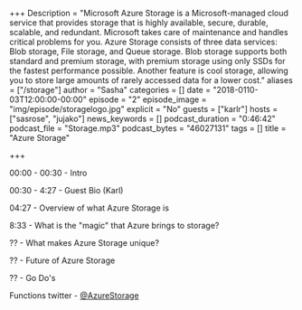 ﻿+++
Description = "Microsoft Azure Storage is a Microsoft-managed cloud service that provides storage that is highly available, secure, durable, scalable, and redundant. Microsoft takes care of maintenance and handles critical problems for you. Azure Storage consists of three data services: Blob storage, File storage, and Queue storage. Blob storage supports both standard and premium storage, with premium storage using only SSDs for the fastest performance possible. Another feature is cool storage, allowing you to store large amounts of rarely accessed data for a lower cost."
aliases = ["/storage"]
author = "Sasha"
categories = []
date = "2018-0110-03T12:00:00-00:00"
episode = "2"
episode_image = "img/episode/storagelogo.jpg"
explicit = "No"
guests = ["karlr"]
hosts = ["sasrose", "jujako"]
news_keywords = []
podcast_duration = "0:46:42"
podcast_file = "Storage.mp3"
podcast_bytes = "46027131"
tags = []
title = "Azure Storage"


+++

00:00 - 00:30 - Intro

00:30 - 4:27 - Guest Bio (Karl)

04:27 - Overview of what Azure <span class=SpellE>Storage</span> is 

8:33 - What is the "magic" that Azure brings to storage?

?? - What makes Azure Storage unique? 

?? - Future of Azure Storage

?? - Go Do's 


Functions twitter - <a href="https://twitter.com/azurestorage">@<span class=SpellE>AzureStorage</span></a>
